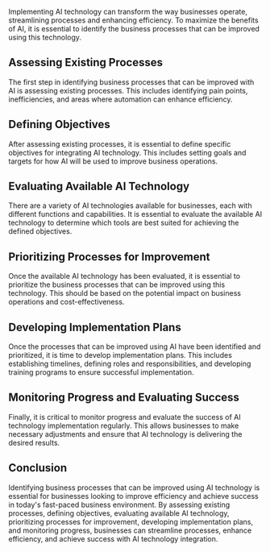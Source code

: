 
Implementing AI technology can transform the way businesses operate, streamlining processes and enhancing efficiency. To maximize the benefits of AI, it is essential to identify the business processes that can be improved using this technology.

Assessing Existing Processes
----------------------------

The first step in identifying business processes that can be improved with AI is assessing existing processes. This includes identifying pain points, inefficiencies, and areas where automation can enhance efficiency.

Defining Objectives
-------------------

After assessing existing processes, it is essential to define specific objectives for integrating AI technology. This includes setting goals and targets for how AI will be used to improve business operations.

Evaluating Available AI Technology
----------------------------------

There are a variety of AI technologies available for businesses, each with different functions and capabilities. It is essential to evaluate the available AI technology to determine which tools are best suited for achieving the defined objectives.

Prioritizing Processes for Improvement
--------------------------------------

Once the available AI technology has been evaluated, it is essential to prioritize the business processes that can be improved using this technology. This should be based on the potential impact on business operations and cost-effectiveness.

Developing Implementation Plans
-------------------------------

Once the processes that can be improved using AI have been identified and prioritized, it is time to develop implementation plans. This includes establishing timelines, defining roles and responsibilities, and developing training programs to ensure successful implementation.

Monitoring Progress and Evaluating Success
------------------------------------------

Finally, it is critical to monitor progress and evaluate the success of AI technology implementation regularly. This allows businesses to make necessary adjustments and ensure that AI technology is delivering the desired results.

Conclusion
----------

Identifying business processes that can be improved using AI technology is essential for businesses looking to improve efficiency and achieve success in today's fast-paced business environment. By assessing existing processes, defining objectives, evaluating available AI technology, prioritizing processes for improvement, developing implementation plans, and monitoring progress, businesses can streamline processes, enhance efficiency, and achieve success with AI technology integration.
